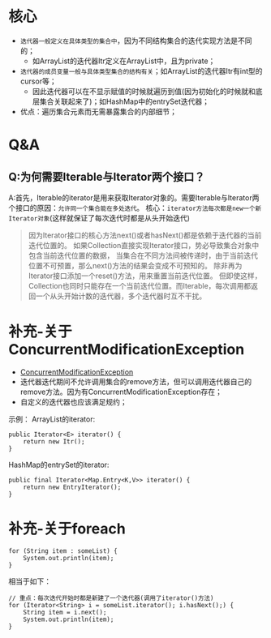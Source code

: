 # 核心
* `迭代器一般定义在具体类型的集合中`，因为不同结构集合的迭代实现方法是不同的；
    * 如ArrayList的迭代器Itr定义在ArrayList中，且为private；
* `迭代器的成员变量一般与具体类型集合的结构有关`；如ArrayList的迭代器Itr有int型的cursor等；
    * 因此迭代器可以在不显示赋值的时候就遍历到值(因为初始化的时候就和底层集合关联起来了)；如HashMap中的entrySet迭代器；
* 优点：遍历集合元素而无需暴露集合的内部细节；

# Q&A
## Q:为何需要Iterable与Iterator两个接口？
A:首先，Iterable的iterator是用来获取Iterator对象的。需要Iterable与Iterator两个接口的原因：`允许同一个集合能在多处迭代`。
核心：`iterator方法每次都是new一个新Iterator对象`(这样就保证了每次迭代时都是从头开始迭代)
> 因为Iterator接口的核心方法next()或者hasNext()都是依赖于迭代器的当前迭代位置的。
> 如果Collection直接实现Iterator接口，势必导致集合对象中包含当前迭代位置的数据，
> 当集合在不同方法间被传递时，由于当前迭代位置不可预置，那么next()方法的结果会变成不可预知的。
> 除非再为Iterator接口添加一个reset()方法，用来重置当前迭代位置。
> 但即使这样，Collection也同时只能存在一个当前迭代位置。而Iterable，每次调用都返回一个从头开始计数的迭代器，多个迭代器时互不干扰。

# 补充-关于ConcurrentModificationException
* [ConcurrentModificationException](https://a82b7684.wiz06.com/wapp/pages/view/share/s/2EaTq42BJQUg2ptAMq2SlqEf3jWmm32Cl4iD2YkM8D2gkXav)
* 迭代器迭代期间不允许调用集合的remove方法，但可以调用迭代器自己的remove方法。因为有ConcurrentModificationException存在；
* 自定义的迭代器也应该满足规约；

示例：
ArrayList的iterator:
```
public Iterator<E> iterator() {
    return new Itr();
}
```
HashMap的entrySet的iterator:
```
public final Iterator<Map.Entry<K,V>> iterator() {
    return new EntryIterator();
}
```
# 补充-关于foreach
```
for (String item : someList) {
    System.out.println(item);
}
```
相当于如下：
```
// 重点：每次迭代开始时都是新建了一个迭代器(调用了iterator()方法)
for (Iterator<String> i = someList.iterator(); i.hasNext();) {
    String item = i.next();
    System.out.println(item);
}
```